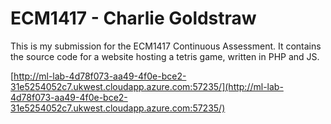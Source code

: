 # ECM1417 - Charlie Goldstraw
This is my submission for the ECM1417 Continuous Assessment. It contains the source code for a website hosting a tetris game, written in PHP and JS.

[http://ml-lab-4d78f073-aa49-4f0e-bce2-31e5254052c7.ukwest.cloudapp.azure.com:57235/](http://ml-lab-4d78f073-aa49-4f0e-bce2-31e5254052c7.ukwest.cloudapp.azure.com:57235/)
